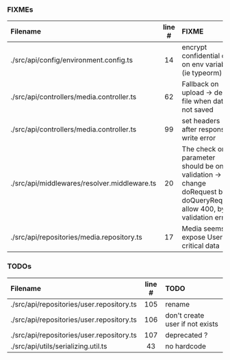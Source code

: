 ### FIXMEs
| Filename | line # | FIXME
|:------|:------:|:------
| ./src/api/config/environment.config.ts | 14 | encrypt confidential data on env variables (ie typeorm)
| ./src/api/controllers/media.controller.ts | 62 | Fallback on upload -> delete file when data is not saved
| ./src/api/controllers/media.controller.ts | 99 | set headers after response write error
| ./src/api/middlewares/resolver.middleware.ts | 20 | The check on id parameter should be on validation -> change doRequest by doQueryRequest allow 400, by validation error.
| ./src/api/repositories/media.repository.ts | 17 | Media seems to expose User critical data

### TODOs
| Filename | line # | TODO
|:------|:------:|:------
| ./src/api/repositories/user.repository.ts | 105 | rename
| ./src/api/repositories/user.repository.ts | 106 | don't create user if not exists
| ./src/api/repositories/user.repository.ts | 107 | deprecated ?
| ./src/api/utils/serializing.util.ts | 43 | no hardcode
